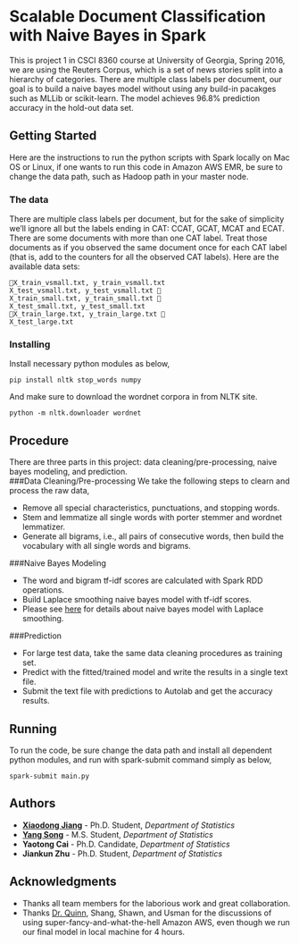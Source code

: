 # Scalable Document Classification with Naive Bayes in Spark

This is project 1 in CSCI 8360 course at University of Georgia, Spring 2016, we are using the Reuters Corpus, which is a set of news stories split intoa hierarchy of categories. There are multiple class labels per document, our goal is to build a naive bayes model without using any build-in pacakges such as MLLib or scikit-learn. The model achieves 96.8% prediction accuracy in the hold-out data set.


## Getting Started

Here are the instructions to run the python scripts with Spark locally on Mac OS or Linux, if one wants to run this code in Amazon AWS EMR, be sure to change the data path, such as Hadoop path in your master node.

### The data
There are multiple class labels per document, but for the sakeof simplicity we’ll ignore all but the labels ending in CAT: CCAT, GCAT, MCAT and ECAT. There are some documents with more than one CAT label. Treat those documents as ifyou observed the same document once for each CAT label (that is, add to the countersfor all the observed CAT labels).
Here are the available data sets:

```
X_train_vsmall.txt, y_train_vsmall.txt 
X_test_vsmall.txt, y_test_vsmall.txt 
X_train_small.txt, y_train_small.txt 
X_test_small.txt, y_test_small.txt 
X_train_large.txt, y_train_large.txt 
X_test_large.txt
```
### Installing 

Install necessary python modules as below,

```
pip install nltk stop_words numpy  
```

And make sure to download the wordnet corpora in from NLTK site.

```
python -m nltk.downloader wordnet
```
## Procedure
There are three parts in this project: data cleaning/pre-processing, naive bayes modeling, and prediction.  
###Data Cleaning/Pre-processing
We take the following steps to clearn and process the raw data,

* Remove all special characteristics, punctuations, and stopping words. 
* Stem and lemmatize all single words with porter stemmer and wordnet lemmatizer.
* Generate all bigrams, i.e., all pairs of consecutive words, then build the vocabulary with all single words and bigrams.

###Naive Bayes Modeling
* The word and bigram tf-idf scores are calculated with Spark RDD operations.
* Build Laplace smoothing naive bayes model with tf-idf scores.
* Please see [here](https://web.stanford.edu/class/cs124/lec/naivebayes.pdf) for details about naive bayes model with Laplace smoothing.

###Prediction
* For large test data, take the same data cleaning procedures as training set. 
* Predict with the fitted/trained model and write the results in a single text file.
* Submit the text file with predictions to Autolab and get the accuracy results.

## Running
To run the code, be sure change the data path and install all dependent python modules, and run with spark-submit command simply as below,

```
spark-submit main.py
```

## Authors

* **[Xiaodong Jiang](https://www.linkedin.com/in/xiaodongjiang)** - Ph.D. Student, *Department of Statistics*
* **[Yang Song](https://www.linkedin.com/in/yang-song-74298a118/en)** - M.S. Student, *Department of Statistics*
* **Yaotong Cai** - Ph.D. Candidate, *Department of Statistics*
* **Jiankun Zhu** - Ph.D. Student, *Department of Statistics*
   
## Acknowledgments

* Thanks all team members for the laborious work and great collaboration.
* Thanks [Dr. Quinn](http://cobweb.cs.uga.edu/~squinn/), Shang, Shawn, and Usman for the discussions of using super-fancy-and-what-the-hell Amazon AWS, even though we run our final model in local machine for 4 hours.

